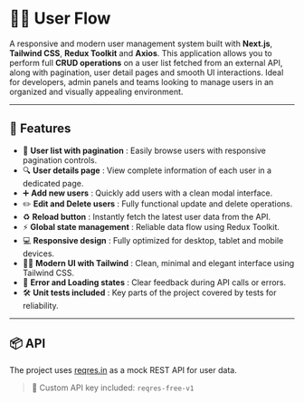 # 🧑‍💻 User Flow

A responsive and modern user management system built with **Next.js**, **Tailwind CSS**, **Redux Toolkit** and **Axios**. This application allows you to perform full **CRUD operations** on a user list fetched from an external API, along with pagination, user detail pages and smooth UI interactions. Ideal for developers, admin panels and teams looking to manage users in an organized and visually appealing environment.

---

## 🚀 Features

- 👥 **User list with pagination** : Easily browse users with responsive pagination controls.
- 🔍 **User details page** : View complete information of each user in a dedicated page.
- ➕ **Add new users** : Quickly add users with a clean modal interface.
- ✏️ **Edit and Delete users** : Fully functional update and delete operations.
- ♻️ **Reload button** : Instantly fetch the latest user data from the API.
- ⚡ **Global state management** : Reliable data flow using Redux Toolkit.
- 💻 **Responsive design** : Fully optimized for desktop, tablet and mobile devices.
- 🧑‍💻 **Modern UI with Tailwind** : Clean, minimal and elegant interface using Tailwind CSS.
- 🧩 **Error and Loading states** : Clear feedback during API calls or errors.
- 🛠️ **Unit tests included** : Key parts of the project covered by tests for reliability.

---

## 📦 API

The project uses [reqres.in](https://reqres.in/) as a mock REST API for user data.

> 🔑 Custom API key included: `reqres-free-v1`
